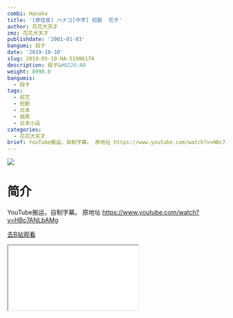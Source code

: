 ```yaml
---
combi: Hanako
title: '[原住民] ハナコ[中字] 短剧  花子'
author: 花花大天才
zmz: 花花大天才
publishdate: '2001-01-03'
bangumi: 段子
date: '2019-10-10'
slug: 2019-05-10-NA-51986174
description: 段子&#8226;NA
weight: 8990.0
bangumis:
  - 段子
tags:
  - 综艺
  - 短剧
  - 日本
  - 搞笑
  - 日本小品
categories:
  - 花花大天才
brief: YouTube搬运，自制字幕。 原地址 https://www.youtube.com/watch?v=HBc7ANLbAMg
---
```

![](https://raw.githubusercontent.com/tcgriffith/owaraisite/master/static/tmpimg/e94a483838f47c2a4b3388aa33dd12a8973575f3.jpg.480.jpg)
# 简介  
YouTube搬运，自制字幕。
原地址 https://www.youtube.com/watch?v=HBc7ANLbAMg  

[去B站观看](https://www.bilibili.com/video/av51986174/)
<div class ="resp-container"><iframe class="testiframe" src="//player.bilibili.com/player.html?aid=51986174"", scrolling="no", allowfullscreen="true" > </iframe></div> 
